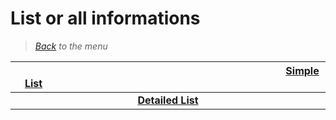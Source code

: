 # List or all informations

> *[Back](../games.md) to the menu*


| <img width="430" height="1">[Simple List](gb_list.md)<img width="430" height="1"> |
| :---: |
| **[Detailed List](gb_info_games.md)** |
